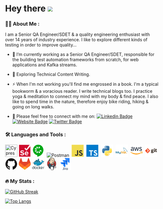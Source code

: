 <h1>
  Hey there
  <img src="https://media.giphy.com/media/hvRJCLFzcasrR4ia7z/giphy.gif" width="30px"/>
</h1>

### :woman_technologist: About Me :

I am a Senior QA Engineer/SDET & a quality engineering enthusiast with over 14 years of industry experience. I like to explore different kinds of testing in order to improve quality...

- :telescope: I’m currently working as a Senior QA Engineer/SDET, responsible for the building test automation frameworks from scratch, for web applications and Kafka streams.

- :seedling: Exploring Technical Content Writing.

- :zap: When I'm not working you'll find me engrossed in a book. I'm a typical bookworm & a voracious reader. I write technical blogs too. I practice yoga & meditation to connect my mind with my body & find peace. I also like to spend time in the nature, therefore enjoy bike riding, hiking & going on long walks.

- :speech_balloon: Please feel free to connect with me on: [![Linkedin Badge](https://img.shields.io/badge/LinkedIn-blue?style=for-the-badge&logo=linkedin&logoColor=white)](https://www.linkedin.com/in/lakshmi-a-nandakumar/) [![Website Badge](https://img.shields.io/badge/Website-black?style=for-the-badge&logo=medium&logoColor=white)](https://medium.com/@lakshmi.a.nandakumar) [![Twitter Badge](https://img.shields.io/badge/Twitter-blue?style=for-the-badge&logo=twitter&logoColor=white)](https://twitter.com/testeratheart) 

### :hammer_and_wrench: Languages and Tools :

<div> 
  <img src="https://github.com/simple-icons/simple-icons/blob/develop/icons/cypress.svg" title="Cypress" **alt="Cypress" width="40" height="40"/>
  <img src="https://github.com/devicons/devicon/blob/master/icons/selenium/selenium-original.svg" title="Selenium" **alt="Selenium" width="40" height="40"/>
  <img src="https://github.com/devicons/devicon/blob/master/icons/cucumber/cucumber-plain.svg" title="Cucumber" alt="Cucumber" width="40" height="40"/>&nbsp;
  <img src="https://icomoon.io/iconsabf18a1/4/617.svg" title="Postman"alt="Postman" width="40" height="40"/>&nbsp;
  <img src="https://github.com/devicons/devicon/blob/master/icons/javascript/javascript-original.svg" title="JavaScript" alt="JavaScript" width="40" height="40"/>&nbsp;
  <img src="https://github.com/devicons/devicon/blob/master/icons/typescript/typescript-original.svg" title="TypeScript" alt="TypeScript" width="40" height="40"/>&nbsp;
  <img src="https://github.com/devicons/devicon/blob/master/icons/python/python-original.svg" title="Python" alt="Python" width="40" height="40"/>&nbsp;
  <img src="https://github.com/devicons/devicon/blob/master/icons/mysql/mysql-original-wordmark.svg" title="MySQL"  alt="MySQL" width="40" height="40"/>&nbsp;
  <img src="https://github.com/devicons/devicon/blob/master/icons/amazonwebservices/amazonwebservices-original-wordmark.svg" title="AWS" alt="AWS" width="40" height="40"/>&nbsp;
  <img src="https://github.com/devicons/devicon/blob/master/icons/git/git-original-wordmark.svg" title="Git" **alt="Git" width="40" height="40"/>
  <img src="https://github.com/devicons/devicon/blob/master/icons/github/github-original.svg" title="GitHub" **alt="GitHub" width="40" height="40"/>
  <img src="https://github.com/devicons/devicon/blob/master/icons/gitlab/gitlab-original.svg" title="GitLab" **alt="GitLab" width="40" height="40"/>
  <img src="https://github.com/devicons/devicon/blob/master/icons/docker/docker-original-wordmark.svg" title="Docker" **alt="Docker" width="40" height="40"/>
  <img src="https://github.com/devicons/devicon/blob/master/icons/jenkins/jenkins-original.svg" title="Jenkins" **alt="Jenkins" width="40" height="40"/>
  <img src="https://github.com/devicons/devicon/blob/master/icons/jira/jira-original-wordmark.svg" title="Jira" **alt="Jira" width="40" height="40"/>
</div>



### :fire: My Stats :

[![GitHub Streak](http://github-readme-streak-stats.herokuapp.com?user=lakshminandakumar&theme=rose&background=1c00ff00)](https://git.io/streak-stats)

[![Top Langs](https://github-readme-stats.vercel.app/api/top-langs/?username=lakshminandakumar&layout=compact&theme=shadow_red&background=ffffff)](https://github.com/anuraghazra/github-readme-stats)

<!-- ### :writing_hand: Blog Posts : -->

<!-- BLOG-POST-LIST:START -->
<!-- BLOG-POST-LIST:END -->




